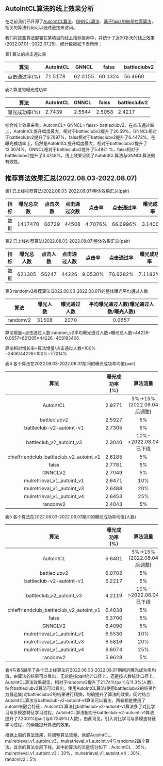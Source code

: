 ## AutoIntCL算法的线上效果分析

在之前我们已开源了[AutoIntCL算法](https://github.com/hmliangliang/AutoIntCL)、[GNNCL算法](https://github.com/hmliangliang/GNNCL)、[基于faiss的向量检索算法](https://github.com/hmliangliang/faissSearch)，相关的算法代码可以通过链接来访问。

我们将这些算法部署在某项目的线上推荐服务中，并统计了近20多天的线上效果(2022.07.01--2022.07.25)，统计数据如下表所示：

表1  算法的点击通过率

| 算法 | AutoIntCL | GNNCL | faiss |battleclubv2 |
| ------- | ------- | ------- | ------- |------- |
|    点击通过率(%)     |   71.5178      |     62.0155    |    60.1324     |  56.4960      |


表2  算法的曝光成功率

| 算法 | AutoIntCL | GNNCL | faiss |battleclubv2 |
| ------- | ------- | ------- | ------- |------- |
|    曝光成功率(%)     |  2.7439       |      2.5544   |    2.5058     |   2.4217     |

综合线上效果来看，AutoIntCL> GNNCL> faiss> battleclubv2。在点击通过率上，AutoIntCL提升幅度最大，相对于battleclubv2提升了26.59%，GNNCL相对于battleclubv2提升了9.7697%，faiss相对于battleclubv2提升了6.4472%。在曝光成功率上，仍然是AutoIntCL提升幅度最大，相对于battleclubv2提升了13.3074%，GNNCL相对于battleclubv2提升了5.4821 %，faiss相对于battleclubv2提升了3.4748%。线上效果证明了AutoIntCL算法与GNNCL算法的有效性。

## 推荐算法效果汇总(2022.08.03-2022.08.07)
表1 已上线推荐算法(2022.08.03-2022.08.07)整体效果汇总(pair)

| 指标 |曝光总次数 |点击次数 |点击通过次数 |点击率 |点击通过率 |曝光成功率|
| :-----:| :----: | :----: | :----: | :----: | :----: | :----: |
|数据 |1417470|66729|44508|4.7076%|66.6996%|3.1400%|

表2 已上线推荐算法(2022.08.03-2022.08.07)整体效果汇总(pair)

| 指标 |曝光总人数 |点击人数 |点击通过人数 |点击率 |点击通过率 |曝光成功率|
| :-----:| :----: | :----: | :----: | :----: | :----: | :----: |
|数据 |621305|56247|44226|9.0530%|78.6282%|7.1182%|

表3 randomv2推荐算法(2022.08.03-2022.08.07)的整体曝光平均通过人数

| 算法|曝光人数|曝光通过人数|平均曝光通过人数(曝光通过人数/曝光人数)|
| :-----:| :----: | :----: | :----: | 
randomv2|31508|2070|0.0657|

算法增量=点击通过人数-random_v2平均曝光通过人数$\times$曝光总人数=44226-0.0657$\times$621305=44226 -408193406

算法相对增长率=算法增量/点击通过人数*100% =3406/44226$\times$100%=7.7014%

表4  各个算法在2022.08.03-2022.08.07期间的曝光成功率均值(pair)

| 算法| 曝光成功率(%)| 算法流量
| :-----:| :----: | :----: | 
| AutoIntCL| 2.9271| 5%->15%(2022.08.04后调整)| 
| battleclubv2| 2.5927| 5%| 
| battleclub-v2-autoint-v1| 2.7305| 5%| 
| battleclub_v2_autoint_v3| 2.3040| 10%->2022.08.04已下线| 
| chieffriendclub_battleclub_v2_autoint_v1| 2.6185| 5%| 
| faiss|2.7781| 5%| 
| GNNCLV2| 2.7049| 5%| 
| mulretrieval_v1_autoint_v1| 2.6471| 10%| 
| mulretrieval_v1_autoint_v3| 2.6488| 20%| 
| mulretrieval_v1_autoint_v4| 2.6453| 25%| 
| randomv2| 2.4043| 5%| 

表5  各个算法在2022.08.03-2022.08.07期间的曝光成功率均值(人数)

| 算法| 曝光成功率(%)| 算法流量|
| :-----:| :----: | :----: | 
|AutoIntCL|6.6401|5%->15%(2022.08.04后调整)|
|battleclubv2|6.0702|5%|
|battleclub-v2-autoint-v1|6.2217|5%|
|battleclub_v2_autoint_v3|4.2119|10%->2022.08.04已下线|
|chieffriendclub_battleclub_v2_autoint_v1|6.4038|5%|
|faiss|6.3700|5%|
|GNNCLV2|6.4090|5%|
|mulretrieval_v1_autoint_v1|6.5530|10%|
|mulretrieval_v1_autoint_v3|6.5816|20%|
|mulretrieval_v1_autoint_v4|6.6074|25%|
|randomv2|5.9628|5%|

表4与表5展示了各个已上线算法在2022.08.03-2022.08.07期间的曝光成功率均值，由算法的结果可以看出，无论是按pair统计口径上，还是按人数统计口径上，AutoIntCL算法效果最佳，相对于randomv2提升了21.74%(pair)与11.3%(人数)，结合battleclubv2算法可以看出，使用AutoIntCL算法(使用battleclubv2的结果作为候选集)对battleclubv2的结果进行精排，的确提升了算法的效果。同时结合AutoIntCL算法与battleclub-v2-autoint-v1算法可以看出，两者都是使用了autoint来融合特征，AutoIntCL算法比battleclub-v2-autoint-v1算法多了对比学习与多模态特征学习过程，AutoIntCL算法相对于battleclub-v2-autoint-v1算法提升了7.2001%(pair)与6.7249%(人数)，由此可见，引入对比学习与多模态特征学习过程，的确能提升算法的效果。

根据上周的算法效果，将调整算法流量，保留AutoIntCL、mulretrieval_v1_autoint_v3、mulretrieval_v1_autoint_v4与randomv2四个算法，其余的算法全部下线。其中新算法的流量切分如下：AutoIntCL：35%，mulretrieval_v1_autoint_v3：30%，mulretrieval_v1_autoint_v4：30%，randomv2：5%
